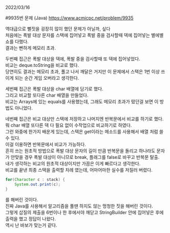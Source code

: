 2022/03/16

#9935번 문제 (Java)
https://www.acmicpc.net/problem/9935

역대급으로 뻘짓을 굉장히 많이 했던 문제가 아닐까, 싶다   
처음에는 폭발 대상 문자를 스택에 집어넣고 폭발 중을 검사할때 덱에 집어넣는 별에별 쇼를 다했다.   
결과는 뻔하게 메모리 초과.   
   

두번째 접근은 폭발 대상을 덱에, 폭발 중을 검사할때 또 덱에 집어넣었다.   
비교는 deque.toString을 비교로 했다.   
당연히도 결과는 메모리 초과, 풀고 나서 깨달은 거지만 이 문제에서 스택은 1번 이상 쓰이게 되는 순간 게임 오버라고 생각한다.   
   
세번째 접근은 폭발 대상을 char 배열에 담기로 했다.   
그리고 비교할 또다른 char 배열을 만들었다.   
비교는 Arrays에 있는 equals를 사용했는데, 그래도 메모리 초과가 떴던걸 보면 이 방법도 아니었다.   
   
네번째 접근은 비교 대상만 스택에 저장하고 나머지엔 반복문에서 비교를 하기로 했다.   
뭐 char 배열 또다른 덱 다 필요 없이 수작업으로 비교하기로 하였다.   
그런 와중에 한가지 배운게 있는데, 스택은 get이라는 메소드를 사용해서 배열 처럼 쓸 수 있다.   
이걸 이용하면 반복문에서 비교가 가능하다.   
흔히 쓰는 원초적 방법으로 폭발 대상 문자의 길이 만큼 반복문을 돌리고 하나라도 문자가 안맞을 경우 폭발 대상이 아니므로 break, 플래그를 false로 바꾸고 반복문 탈출.   
내가 생각하는 비교의 원초적 대상이지만 가끔은 이게 빠르다고 생각한다.   
비교를 끝낸 최종 스택을 출력할 차례 였는데, 어마어마한 실수를 저질러 버렸다.   
```java
for(Character c : stack) {
    System.out.print(c);
}
```
를 해버린 것이다.   
진짜 Java를 사용해서 알고리즘을 풀땐 하지도 않는 멍청한 짓을 해버린 것이다.   
그렇게 삽질의 제출을 6번이나 한 후에서야 깨닫고 StringBuilder 안에 집어넣은 후에 출력을 했고 정답이 나왔다.   
역시 난 바보가 맞는거 같다.